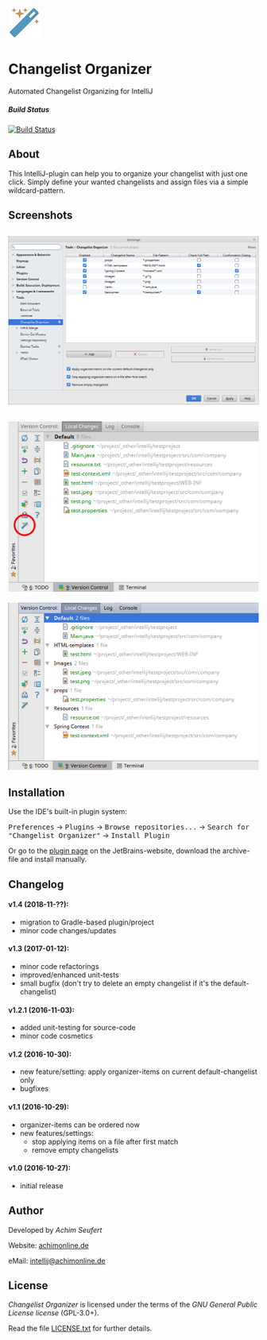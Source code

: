 ![alt tag](https://raw.githubusercontent.com/4ch1m/ChangelistOrganizer/master/resources/icons/icon_64x64.png)
# Changelist Organizer
Automated Changelist Organizing for IntelliJ

##### Build Status
[![Build Status](https://travis-ci.org/4ch1m/ChangelistOrganizer.svg?branch=master)](https://travis-ci.org/4ch1m/ChangelistOrganizer)

## About
This IntelliJ-plugin can help you to organize your changelist with just one click.
Simply define your wanted changelists and assign files via a simple wildcard-pattern.

##  Screenshots
![alt tag](https://raw.githubusercontent.com/4ch1m/ChangelistOrganizer/master/screenshots/settings.png)
---
![alt tag](https://raw.githubusercontent.com/4ch1m/ChangelistOrganizer/master/screenshots/changelist-before.png)
---
![alt tag](https://raw.githubusercontent.com/4ch1m/ChangelistOrganizer/master/screenshots/changelist-after.png)

## Installation
Use the IDE's built-in plugin system:

<kbd>Preferences</kbd> &rarr; <kbd>Plugins</kbd> &rarr; <kbd>Browse repositories...</kbd> &rarr; <kbd>Search for "Changelist Organizer"</kbd> &rarr; <kbd>Install Plugin</kbd>

Or go to the [plugin page](https://plugins.jetbrains.com/plugin/9216?pr=idea) on the JetBrains-website, download the archive-file and install manually.

##  Changelog
#### **v1.4** (2018-11-??):
* migration to Gradle-based plugin/project
* minor code changes/updates

#### **v1.3** (2017-01-12):
* minor code refactorings
* improved/enhanced unit-tests
* small bugfix (don't try to delete an empty changelist if it's the default-changelist)

#### **v1.2.1** (2016-11-03):
* added unit-testing for source-code
* minor code cosmetics

#### **v1.2** (2016-10-30):
* new feature/setting: apply organizer-items on current default-changelist only
* bugfixes

#### **v1.1** (2016-10-29):
* organizer-items can be ordered now
* new features/settings:
  - stop applying items on a file after first match
  - remove empty changelists

#### **v1.0** (2016-10-27):
* initial release

## Author
Developed by *Achim Seufert*

Website: [achimonline.de](http://www.achimonline.de)

eMail: [intellij@achimonline.de](mailto:intellij@achimonline.de)

## License
*Changelist Organizer* is licensed under the terms of the *GNU General Public License license* (GPL-3.0+).

Read the file [LICENSE.txt](LICENSE.txt) for further details.

